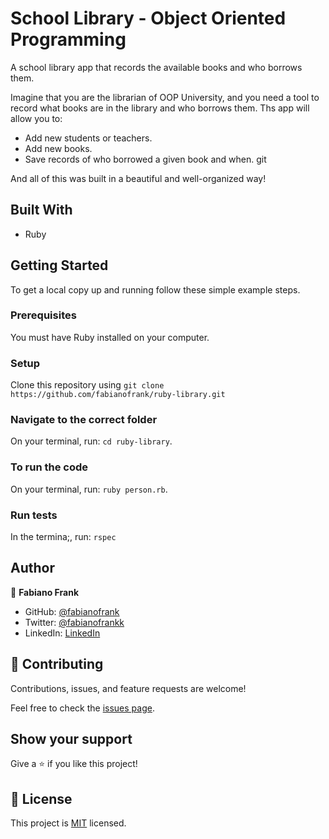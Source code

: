 # School Library - Object Oriented Programming

A school library app that records the available books and who borrows them.

Imagine that you are the librarian of OOP University, and you need a tool to record what books are in the library and who borrows them. Ths app will allow you to:

- Add new students or teachers.
- Add new books.
- Save records of who borrowed a given book and when.
git

And all of this was built in a beautiful and well-organized way!

## Built With

- Ruby


## Getting Started

To get a local copy up and running follow these simple example steps.

### Prerequisites
You must have Ruby installed on your computer.

### Setup
Clone this repository using `git clone https://github.com/fabianofrank/ruby-library.git`

### Navigate to the correct folder
On your terminal, run: `cd ruby-library`.

### To run the code
On your terminal, run: `ruby person.rb`.

### Run tests
In the termina;, run: `rspec`

## Author

👤 **Fabiano Frank**

- GitHub: [@fabianofrank](https://github.com/fabianofrank)
- Twitter: [@fabianofrankk](https://twitter.com/fabianofrankk)
- LinkedIn: [LinkedIn](https://www.linkedin.com/in/fabianofrank/)


## 🤝 Contributing

Contributions, issues, and feature requests are welcome!

Feel free to check the [issues page](../../issues/).


## Show your support

Give a ⭐️ if you like this project!


## 📝 License

This project is [MIT](./MIT.md) licensed.
